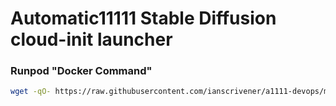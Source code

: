 # Automatic11111 Stable Diffusion cloud-init launcher

### Runpod "Docker Command"

```bash
wget -qO- https://raw.githubusercontent.com/ianscrivener/a1111-devops/main/scripts/a1111_init_pod.sh | bash
```

